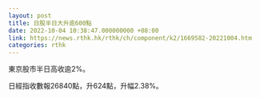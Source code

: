 ```yaml
---
layout: post
title: 日股半日大升逾600點
date: 2022-10-04 10:38:47.000000000 +08:00
link: https://news.rthk.hk/rthk/ch/component/k2/1669582-20221004.htm
categories: rthk
---
```


東京股市半日高收逾2%。

日經指收數報26840點，升624點，升幅2.38%。
